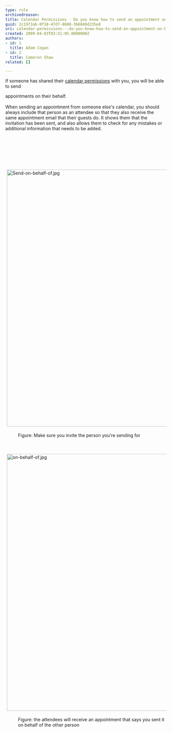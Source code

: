 ```yaml
---
type: rule
archivedreason: 
title: Calendar Permissions - Do you know how to send an appointment on behalf of someone else?
guid: 2c1973ab-0f18-47d7-8688-3b6849d235e8
uri: calendar-permissions---do-you-know-how-to-send-an-appointment-on-behalf-of-someone-else
created: 2009-04-03T03:51:05.0000000Z
authors:
- id: 1
  title: Adam Cogan
- id: 2
  title: Cameron Shaw
related: []

---
```



If someone has shared their&#160;<a href="/_layouts/15/FIXUPREDIRECT.ASPX?WebId=3dfc0e07-e23a-4cbb-aac2-e778b71166a2&amp;TermSetId=07da3ddf-0924-4cd2-a6d4-a4809ae20160&amp;TermId=86a7e3f1-964a-47bc-ba84-d28bd42d3df4">calendar permissions</a>&#160;with you,&#160;​​​you will be able to send <div>appointments on their&#160;behalf.</div><div><br></div><div>When sending an appointment from so​meone else's calendar, you should always include that person as an attendee so that they also receive the same appointment email that their guests do. It shows them that the invitation has been sent, and also allows them to check for any mistakes or additional information that needs to be added.
<br></div><br><br><br>
<br><excerpt class='endintro'></excerpt><br>
<dl class="ssw15-rteElement-ImageArea">​<img src="/SiteAssets/appointments-do-you-know-how-to-add-an-appointment-in-someone-elses-calendar/Send-on-behalf-of.jpg" alt="Send-on-behalf-of.jpg" style="margin&#58;5px;width&#58;808px;" /></dl><dd class="ssw15-rteElement-FigureGood">Figure&#58; Make sure you invite the person you're sending for<br></dd><p><br></p><dl class="ssw15-rteElement-ImageArea"><img src="/SiteAssets/appointments-do-you-know-how-to-add-an-appointment-in-someone-elses-calendar/on-behalf-of.jpg" alt="on-behalf-of.jpg" style="margin&#58;5px;width&#58;808px;" /></dl><dd class="ssw15-rteElement-FigureGood">Figure&#58; the attendees will receive​ an appointment that says you sent it on behalf of​​​​​&#160;the other person<br></dd>


